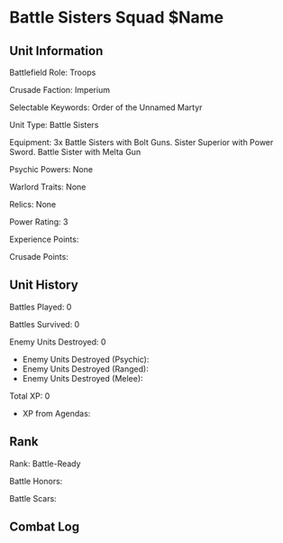 Battle Sisters Squad $Name
====

Unit Information
----

Battlefield Role: Troops

Crusade Faction: Imperium

Selectable Keywords: Order of the Unnamed Martyr

Unit Type: Battle Sisters

Equipment: 3x Battle Sisters with Bolt Guns. Sister Superior with Power Sword. Battle Sister with Melta Gun

Psychic Powers: None

Warlord Traits: None

Relics: None

Power Rating: 3

Experience Points: 

Crusade Points: 


Unit History
---
Battles Played: 0

Battles Survived: 0

Enemy Units Destroyed: 0
* Enemy Units Destroyed (Psychic):
* Enemy Units Destroyed (Ranged):
* Enemy Units Destroyed (Melee):

Total XP: 0
* XP from Agendas:

Rank
----
Rank: Battle-Ready

Battle Honors:

Battle Scars:


Combat Log
---
